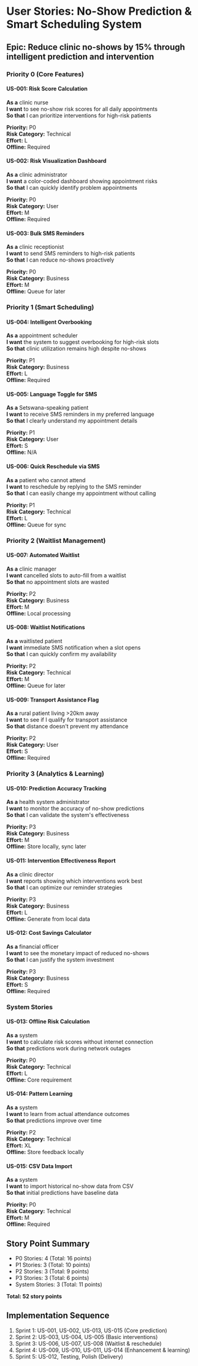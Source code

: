 # User Stories: No-Show Prediction & Smart Scheduling System

## Epic: Reduce clinic no-shows by 15% through intelligent prediction and intervention

### Priority 0 (Core Features)

#### US-001: Risk Score Calculation
**As a** clinic nurse  
**I want** to see no-show risk scores for all daily appointments  
**So that** I can prioritize interventions for high-risk patients  

**Priority:** P0  
**Risk Category:** Technical  
**Effort:** L  
**Offline:** Required  

#### US-002: Risk Visualization Dashboard
**As a** clinic administrator  
**I want** a color-coded dashboard showing appointment risks  
**So that** I can quickly identify problem appointments  

**Priority:** P0  
**Risk Category:** User  
**Effort:** M  
**Offline:** Required  

#### US-003: Bulk SMS Reminders
**As a** clinic receptionist  
**I want** to send SMS reminders to high-risk patients  
**So that** I can reduce no-shows proactively  

**Priority:** P0  
**Risk Category:** Business  
**Effort:** M  
**Offline:** Queue for later  

### Priority 1 (Smart Scheduling)

#### US-004: Intelligent Overbooking
**As a** appointment scheduler  
**I want** the system to suggest overbooking for high-risk slots  
**So that** clinic utilization remains high despite no-shows  

**Priority:** P1  
**Risk Category:** Business  
**Effort:** L  
**Offline:** Required  

#### US-005: Language Toggle for SMS
**As a** Setswana-speaking patient  
**I want** to receive SMS reminders in my preferred language  
**So that** I clearly understand my appointment details  

**Priority:** P1  
**Risk Category:** User  
**Effort:** S  
**Offline:** N/A  

#### US-006: Quick Reschedule via SMS
**As a** patient who cannot attend  
**I want** to reschedule by replying to the SMS reminder  
**So that** I can easily change my appointment without calling  

**Priority:** P1  
**Risk Category:** Technical  
**Effort:** L  
**Offline:** Queue for sync  

### Priority 2 (Waitlist Management)

#### US-007: Automated Waitlist
**As a** clinic manager  
**I want** cancelled slots to auto-fill from a waitlist  
**So that** no appointment slots are wasted  

**Priority:** P2  
**Risk Category:** Business  
**Effort:** M  
**Offline:** Local processing  

#### US-008: Waitlist Notifications
**As a** waitlisted patient  
**I want** immediate SMS notification when a slot opens  
**So that** I can quickly confirm my availability  

**Priority:** P2  
**Risk Category:** Technical  
**Effort:** M  
**Offline:** Queue for later  

#### US-009: Transport Assistance Flag
**As a** rural patient living >20km away  
**I want** to see if I qualify for transport assistance  
**So that** distance doesn't prevent my attendance  

**Priority:** P2  
**Risk Category:** User  
**Effort:** S  
**Offline:** Required  

### Priority 3 (Analytics & Learning)

#### US-010: Prediction Accuracy Tracking
**As a** health system administrator  
**I want** to monitor the accuracy of no-show predictions  
**So that** I can validate the system's effectiveness  

**Priority:** P3  
**Risk Category:** Business  
**Effort:** M  
**Offline:** Store locally, sync later  

#### US-011: Intervention Effectiveness Report
**As a** clinic director  
**I want** reports showing which interventions work best  
**So that** I can optimize our reminder strategies  

**Priority:** P3  
**Risk Category:** Business  
**Effort:** L  
**Offline:** Generate from local data  

#### US-012: Cost Savings Calculator
**As a** financial officer  
**I want** to see the monetary impact of reduced no-shows  
**So that** I can justify the system investment  

**Priority:** P3  
**Risk Category:** Business  
**Effort:** S  
**Offline:** Required  

### System Stories

#### US-013: Offline Risk Calculation
**As a** system  
**I want** to calculate risk scores without internet connection  
**So that** predictions work during network outages  

**Priority:** P0  
**Risk Category:** Technical  
**Effort:** L  
**Offline:** Core requirement  

#### US-014: Pattern Learning
**As a** system  
**I want** to learn from actual attendance outcomes  
**So that** predictions improve over time  

**Priority:** P2  
**Risk Category:** Technical  
**Effort:** XL  
**Offline:** Store feedback locally  

#### US-015: CSV Data Import
**As a** system  
**I want** to import historical no-show data from CSV  
**So that** initial predictions have baseline data  

**Priority:** P0  
**Risk Category:** Technical  
**Effort:** M  
**Offline:** Required  

## Story Point Summary
- P0 Stories: 4 (Total: 16 points)
- P1 Stories: 3 (Total: 10 points)
- P2 Stories: 3 (Total: 9 points)
- P3 Stories: 3 (Total: 6 points)
- System Stories: 3 (Total: 11 points)

**Total: 52 story points**

## Implementation Sequence
1. Sprint 1: US-001, US-002, US-013, US-015 (Core prediction)
2. Sprint 2: US-003, US-004, US-005 (Basic interventions)
3. Sprint 3: US-006, US-007, US-008 (Waitlist & reschedule)
4. Sprint 4: US-009, US-010, US-011, US-014 (Enhancement & learning)
5. Sprint 5: US-012, Testing, Polish (Delivery)